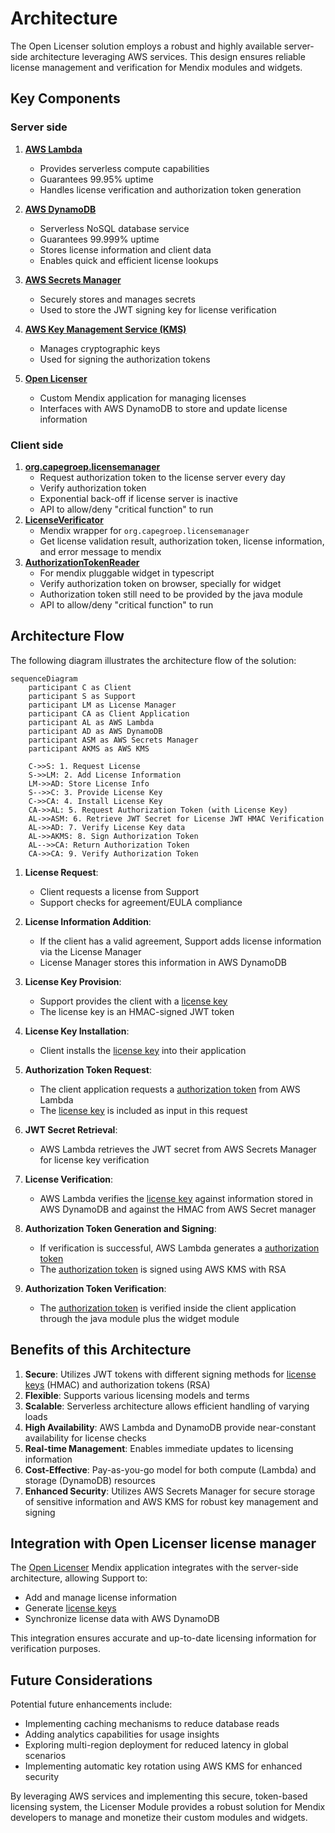 # Architecture

The Open Licenser solution employs a robust and highly available server-side architecture leveraging AWS services. This design ensures reliable license management and verification for Mendix modules and widgets.

## Key Components
### Server side
   1. **[AWS Lambda](https://aws.amazon.com/lambda/)**
      - Provides serverless compute capabilities
      - Guarantees 99.95% uptime
      - Handles license verification and authorization token generation

   2. **[AWS DynamoDB](https://aws.amazon.com/dynamodb/)**
      - Serverless NoSQL database service
      - Guarantees 99.999% uptime
      - Stores license information and client data
      - Enables quick and efficient license lookups

   3. **[AWS Secrets Manager](https://aws.amazon.com/secrets-manager/)**
      - Securely stores and manages secrets
      - Used to store the JWT signing key for license verification

   4. **[AWS Key Management Service (KMS)](https://aws.amazon.com/kms/)**
      - Manages cryptographic keys
      - Used for signing the authorization tokens

   5. **[Open Licenser](openlicenser-userguide.md)**
      - Custom Mendix application for managing licenses
      - Interfaces with AWS DynamoDB to store and update license information


### Client side
   1. **[org.capegroep.licensemanager](java-module.md)**
      - Request authorization token to the license server every day
      - Verify authorization token
      - Exponential back-off if license server is inactive
      - API to allow/deny "critical function" to run
   2. **[LicenseVerificator](license-verificator.md)**
      - Mendix wrapper for `org.capegroep.licensemanager`
      - Get license validation result, authorization token, license information, and error message to mendix 
   3. **[AuthorizationTokenReader](authorization-token-reader.md)**
      - For mendix pluggable widget in typescript
      - Verify authorization token on browser, specially for widget
      - Authorization token still need to be provided by the java module
      - API to allow/deny "critical function" to run

## Architecture Flow

The following diagram illustrates the architecture flow of the solution:

```mermaid
sequenceDiagram
    participant C as Client
    participant S as Support
    participant LM as License Manager
    participant CA as Client Application
    participant AL as AWS Lambda
    participant AD as AWS DynamoDB
    participant ASM as AWS Secrets Manager
    participant AKMS as AWS KMS

    C->>S: 1. Request License
    S->>LM: 2. Add License Information
    LM->>AD: Store License Info
    S-->>C: 3. Provide License Key
    C->>CA: 4. Install License Key
    CA->>AL: 5. Request Authorization Token (with License Key)
    AL->>ASM: 6. Retrieve JWT Secret for License JWT HMAC Verification
    AL->>AD: 7. Verify License Key data
    AL->>AKMS: 8. Sign Authorization Token
    AL-->>CA: Return Authorization Token
    CA->>CA: 9. Verify Authorization Token
```

1. **License Request**:
   - Client requests a license from Support
   - Support checks for agreement/EULA compliance

2. **License Information Addition**:
   - If the client has a valid agreement, Support adds license information via the License Manager
   - License Manager stores this information in AWS DynamoDB

3. **License Key Provision**:
   - Support provides the client with a [license key](data-structure.md#license-key)
   - The license key is an HMAC-signed JWT token

4. **License Key Installation**:
   - Client installs the [license key](data-structure.md#license-key) into their application

5. **Authorization Token Request**:
   - The client application requests a [authorization token](data-structure.md#authorization-token) from AWS Lambda
   - The [license key](data-structure.md#license-key) is included as input in this request

6. **JWT Secret Retrieval**:
   - AWS Lambda retrieves the JWT secret from AWS Secrets Manager for license key verification

7. **License Verification**:
   - AWS Lambda verifies the [license key](data-structure.md#license-key) against information stored in AWS DynamoDB and against the HMAC from AWS Secret manager

8. **Authorization Token Generation and Signing**:
   - If verification is successful, AWS Lambda generates a [authorization token](data-structure.md#authorization-token)
   - The [authorization token](data-structure.md#authorization-token) is signed using AWS KMS with RSA

9. **Authorization Token Verification**:
   - The [authorization token](data-structure.md#authorization-token) is verified inside the client application through the java module plus the widget module

## Benefits of this Architecture

1. **Secure**: Utilizes JWT tokens with different signing methods for [license keys](data-structure.md#license-key) (HMAC) and authorization tokens (RSA)
2. **Flexible**: Supports various licensing models and terms
3. **Scalable**: Serverless architecture allows efficient handling of varying loads
4. **High Availability**: AWS Lambda and DynamoDB provide near-constant availability for license checks
5. **Real-time Management**: Enables immediate updates to licensing information
6. **Cost-Effective**: Pay-as-you-go model for both compute (Lambda) and storage (DynamoDB) resources
7. **Enhanced Security**: Utilizes AWS Secrets Manager for secure storage of sensitive information and AWS KMS for robust key management and signing

## Integration with Open Licenser license manager

The [Open Licenser](openlicenser-userguide.md) Mendix application integrates with the server-side architecture, allowing Support to:
- Add and manage license information
- Generate [license keys](data-structure.md#license-key)
- Synchronize license data with AWS DynamoDB

This integration ensures accurate and up-to-date licensing information for verification purposes.

## Future Considerations

Potential future enhancements include:
- Implementing caching mechanisms to reduce database reads
- Adding analytics capabilities for usage insights
- Exploring multi-region deployment for reduced latency in global scenarios
- Implementing automatic key rotation using AWS KMS for enhanced security

By leveraging AWS services and implementing this secure, token-based licensing system, the Licenser Module provides a robust solution for Mendix developers to manage and monetize their custom modules and widgets.